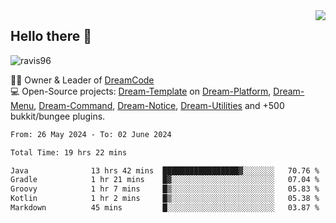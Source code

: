 <img align='right' src="https://github-readme-stats.vercel.app/api?username=Ravis96&show_icons=true">

## Hello there 👋
<p align="left"> <img src="https://komarev.com/ghpvc/?username=ravis96&label=Profile%20views&color=0e75b6&style=flat" alt="ravis96" /> </p>

👨‍💻 Owner & Leader of [DreamCode](https://github.com/DreamPoland) <br>
💻 Open-Source projects: [Dream-Template](https://github.com/DreamPoland/dream-template) on [Dream-Platform](https://github.com/DreamPoland/dream-platform), [Dream-Menu](https://github.com/DreamPoland/dream-menu), [Dream-Command](https://github.com/DreamPoland/dream-command), [Dream-Notice](https://github.com/DreamPoland/dream-notice), [Dream-Utilities](https://github.com/DreamPoland/dream-utilities) and +500 bukkit/bungee plugins.

<!--START_SECTION:waka-->

```txt
From: 26 May 2024 - To: 02 June 2024

Total Time: 19 hrs 22 mins

Java              13 hrs 42 mins  █████████████████▓░░░░░░░   70.76 %
Gradle            1 hr 21 mins    █▓░░░░░░░░░░░░░░░░░░░░░░░   07.04 %
Groovy            1 hr 7 mins     █▒░░░░░░░░░░░░░░░░░░░░░░░   05.83 %
Kotlin            1 hr 2 mins     █▒░░░░░░░░░░░░░░░░░░░░░░░   05.38 %
Markdown          45 mins         █░░░░░░░░░░░░░░░░░░░░░░░░   03.87 %
```

<!--END_SECTION:waka-->
